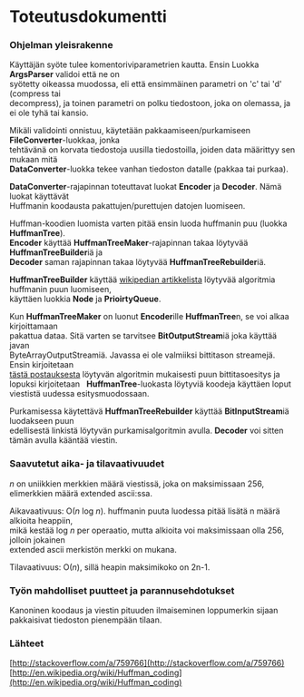 # Toteutusdokumentti

### Ohjelman yleisrakenne

Käyttäjän syöte tulee komentoriviparametrien kautta. Ensin Luokka **ArgsParser** validoi että ne on  
syötetty oikeassa muodossa, eli että ensimmäinen parametri on 'c' tai 'd' (compress tai  
decompress), ja toinen parametri on polku tiedostoon, joka on olemassa, ja ei ole tyhä tai kansio.

Mikäli validointi onnistuu, käytetään pakkaamiseen/purkamiseen **FileConverter**-luokkaa, jonka  
tehtävänä on korvata tiedostoja uusilla tiedostoilla, joiden data määrittyy sen mukaan mitä  
**DataConverter**-luokka tekee vanhan tiedoston datalle (pakkaa tai purkaa).

**DataConverter**-rajapinnan toteuttavat luokat **Encoder** ja **Decoder**. Nämä luokat käyttävät  
Huffmanin koodausta pakattujen/purettujen datojen luomiseen.

Huffman-koodien luomista varten pitää ensin luoda huffmanin puu (luokka **HuffmanTree**).  
**Encoder** käyttää **HuffmanTreeMaker**-rajapinnan takaa löytyvää **HuffmanTreeBuilder**iä ja  
**Decoder** saman rajapinnan takaa löytyvää **HuffmanTreeRebuilder**iä. 

**HuffmanTreeBuilder** käyttää [wikipedian artikkelista](https://github.com/user/repo/blob/branch/other_file.md) löytyvää algoritmia huffmanin puun luomiseen,  
käyttäen luokkia **Node** ja **PrioirtyQueue**.

Kun **HuffmanTreeMaker** on luonut **Encoder**ille **HuffmanTree**n, se voi alkaa kirjoittamaan  
pakattua dataa. Sitä varten se tarvitsee **BitOutputStream**iä joka käyttää javan  
ByteArrayOutputStreamiä. Javassa ei ole valmiiksi bittitason streamejä. Ensin kirjoitetaan  
[tästä postauksesta](http://stackoverflow.com/a/759766) löytyvän algoritmin mukaisesti puun bittitasoesitys ja lopuksi kirjoitetaan    
**HuffmanTree**-luokasta löytyviä koodeja käyttäen loput viestistä uudessa esitysmuodossaan. 

Purkamisessa käytettävä **HuffmanTreeRebuilder** käyttää **BitInputStream**iä luodakseen puun  
edellisestä linkistä löytyvän purkamisalgoritmin avulla. **Decoder** voi sitten tämän avulla kääntää viestin.

### Saavutetut aika- ja tilavaativuudet

_n_ on uniikkien merkkien määrä viestissä, joka on maksimissaan 256, elimerkkien määrä extended ascii:ssa.

Aikavaativuus: O(_n_ log _n_). huffmanin puuta luodessa pitää lisätä n määrä alkioita heappiin,   
mikä kestää log _n_ per operaatio, mutta alkioita voi maksimissaan olla 256, jolloin jokainen  
extended ascii merkistön merkki on mukana.

Tilavaativuus: O(_n_), sillä heapin maksimikoko on 2n-1.

### Työn mahdolliset puutteet ja parannusehdotukset

Kanoninen koodaus ja viestin pituuden ilmaiseminen loppumerkin sijaan pakkaisivat tiedoston 
pienempään tilaan.

### Lähteet

[http://stackoverflow.com/a/759766](http://stackoverflow.com/a/759766)  
[http://en.wikipedia.org/wiki/Huffman_coding](http://en.wikipedia.org/wiki/Huffman_coding)  
